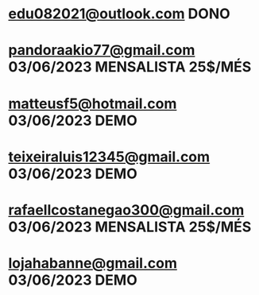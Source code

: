 edu082021@outlook.com DONO
===================================================================================================================
pandoraakio77@gmail.com 03/06/2023 MENSALISTA 25$/MÉS
===================================================================================================================
matteusf5@hotmail.com 03/06/2023 DEMO
===================================================================================================================
teixeiraluis12345@gmail.com 03/06/2023 DEMO
===================================================================================================================
rafaellcostanegao300@gmail.com 03/06/2023 MENSALISTA  25$/MÉS
===================================================================================================================
lojahabanne@gmail.com 03/06/2023 DEMO
===================================================================================================================
